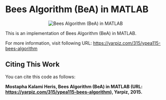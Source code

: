 # Bees Algorithm (BeA) in MATLAB

<p align="center">
    <img src="https://yarpiz.com/wp-content/uploads/2015/09/ypea115-bees-algorithm.jpg" alt="Bees Algorithm (BeA) in MATLAB">
</p>

This is an implementation of Bees Algorithm (BeA) in MATLAB.

For more information, visit following URL:
https://yarpiz.com/315/ypea115-bees-algorithm

## Citing This Work
You can cite this code as follows:

**Mostapha Kalami Heris, Bees Algorithm (BeA) in MATLAB (URL: https://yarpiz.com/315/ypea115-bees-algorithm), Yarpiz, 2015.**
